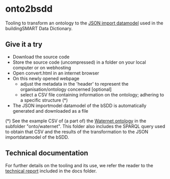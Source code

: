 # onto2bsdd
Tooling to transform an ontology to the [JSON import datamodel](https://github.com/buildingSMART/bSDD/blob/master/Documentation/bSDD%20JSON%20import%20model.md) used in the buildingSMART Data Dictionary.

## Give it a try
* Download the source code
* Store the source code (uncompressed) in a folder on your local computer or on webhosting
* Open convert.html in an internet browser
* On this newly opened webpage
  * adjust the metadata in the 'header' to represent the organisation/ontology concerned [optional]
  * select a CSV file containing information on the ontology; adhering to a specific structure (*)
* The JSON importmodel datamodel of the bSDD is automatically generated and downloaded as a file

(*) See the example CSV of (a part of) the [Waternet ontology](https://otl.waternet.nl) in the subfolder "onto/waternet". This folder also includes the SPARQL query used to obtain that CSV and the results of the transformation to the JSON importdatamodel of the bSDD.

## Technical documentation
For further details on the tooling and its use, we refer the reader to the [technical report](https://github.com/ssstolk/onto2bsdd/blob/main/docs/Towards%20ontology-driven%20information%20exchange%20at%20Waternet.pdf) included in the docs folder.
